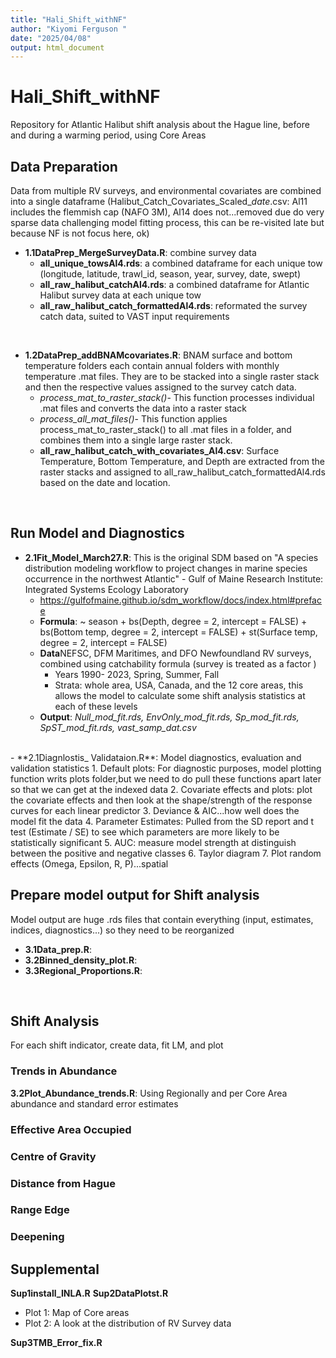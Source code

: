 ```yaml
---
title: "Hali_Shift_withNF"
author: "Kiyomi Ferguson "
date: "2025/04/08"
output: html_document
---
```


# Hali_Shift_withNF
Repository for Atlantic Halibut shift analysis about the Hague line, before and during a warming period, using Core Areas
<br> 

## Data Preparation  
Data from multiple RV surveys, and environmental covariates are combined into a single dataframe (Halibut_Catch_Covariates_Scaled_*date*.csv: Al11 includes the flemmish cap (NAFO 3M), Al14 does not...removed due do very sparse data challenging model fitting process, this can be re-visited late but because NF is not focus here, ok) 
- **1.1DataPrep_MergeSurveyData.R**: combine survey data   
  - **all_unique_towsAl4.rds**: a combined dataframe for each unique tow (longitude, latitude, trawl_id, season, year, survey, date, swept) 
  - **all_raw_halibut_catchAl4.rds**: a combined dataframe for Atlantic Halibut survey data at each unique tow 
  - **all_raw_halibut_catch_formattedAl4.rds**: reformated the survey catch data, suited to VAST input requirements 
<br> 

- **1.2DataPrep_addBNAMcovariates.R**: BNAM surface and bottom temperature folders each contain annual folders with monthly temperature .mat files.  They are to be stacked into a single raster stack and then the respective values assigned to the survey catch data. 
  - *process_mat_to_raster_stack()*- This function processes individual .mat files and converts the data into a raster stack 
  - *process_all_mat_files()*- This function applies process_mat_to_raster_stack() to all .mat files in a  folder, and combines them into a single large raster stack. 
  - **all_raw_halibut_catch_with_covariates_Al4.csv**: Surface Temperature, Bottom Temperature, and Depth are extracted from the raster stacks and assigned to all_raw_halibut_catch_formattedAl4.rds based on the date and location. 
<br> 

## Run Model and Diagnostics  
- **2.1Fit_Model_March27.R**: This is the original SDM based on "A species distribution modeling workflow to project changes in marine  species occurrence in the northwest Atlantic" - Gulf of Maine Research Institute: Integrated Systems Ecology  Laboratory   
  - https://gulfofmaine.github.io/sdm_workflow/docs/index.html#preface 
  - **Formula**: ~ season + bs(Depth, degree = 2, intercept = FALSE) + bs(Bottom temp, degree = 2, intercept = FALSE) + st(Surface temp, degree = 2, intercept = FALSE) 
  - **Data**NEFSC, DFM Maritimes, and DFO Newfoundland RV surveys, combined using catchability formula (survey is treated as a factor )
    - Years 1990- 2023, Spring, Summer, Fall 
    - Strata: whole area, USA, Canada, and the 12 core areas, this allows the model to calculate some shift analysis statistics at each of these levels 
  - **Output**: *Null_mod_fit.rds, EnvOnly_mod_fit.rds, Sp_mod_fit.rds, SpST_mod_fit.rds, vast_samp_dat.csv*
<br> 
- **2.1Diagnlostis_ Validataion.R**: Model diagnostics, evaluation and validation statistics
  1. Default plots: For diagnostic purposes, model plotting function writs plots folder,but we need to do pull these functions apart later so that we can get at the indexed data 
  2. Covariate effects and plots: plot the covariate effects and then look at the shape/strength of the response curves for each linear predictor
  3. Deviance & AIC...how well does the model fit the data 
  4. Parameter Estimates: Pulled from the SD report and t test (Estimate / SE) to see which parameters are more likely to be statistically significant 
  5. AUC: measure model strength at distinguish between the positive and negative classes 
  6. Taylor diagram
  7. Plot random effects (Omega, Epsilon, R, P)...spatial
<br> 

## Prepare model output for Shift analysis
Model output are huge .rds files that contain everything (input, estimates, indices, diagnostics...) so they need to be reorganized  
- **3.1Data_prep.R**: 
- **3.2Binned_density_plot.R**: 
- **3.3Regional_Proportions.R**: 
<br> 

## Shift Analysis 
For each shift indicator, create data, fit LM, and plot 
<br> 

###  Trends in Abundance  
**3.2Plot_Abundance_trends.R**: Using Regionally and per Core Area abundance and standard error estimates 

### Effective Area Occupied 
### Centre of Gravity 
### Distance from Hague 
### Range Edge 
### Deepening 

## Supplemental 
**Sup1install_INLA.R** 
**Sup2DataPlotst.R** 
- Plot 1: Map of Core areas 
- Plot 2: A look at the distribution of RV Survey data 

**Sup3TMB_Error_fix.R**

